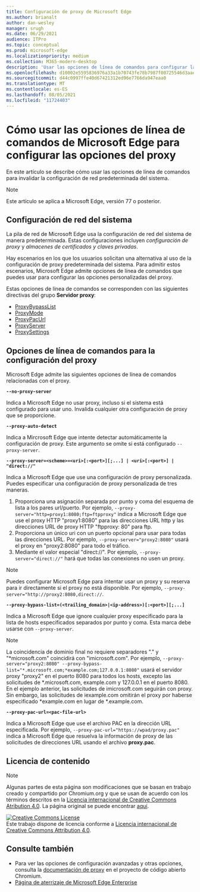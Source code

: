```yaml
---
title: Configuración de proxy de Microsoft Edge
ms.author: brianalt
author: dan-wesley
manager: srugh
ms.date: 06/29/2021
audience: ITPro
ms.topic: conceptual
ms.prod: microsoft-edge
ms.localizationpriority: medium
ms.collection: M365-modern-desktop
description: 'Usar las opciones de línea de comandos para configurar las opciones del proxy '
ms.openlocfilehash: d10002e5595836976a33a1b70743fe78b7987f00725546d3aae9c241d661c6eb
ms.sourcegitcommit: d44c0997ffe40d67421312ed96e7766da947eaa0
ms.translationtype: MT
ms.contentlocale: es-ES
ms.lasthandoff: 08/05/2021
ms.locfileid: "11724403"
---
```

# <a name="how-to-use-microsoft-edge-command-line-options-to-configure-proxy-settings"></a>Cómo usar las opciones de línea de comandos de Microsoft Edge para configurar las opciones del proxy

En este artículo se describe cómo usar las opciones de línea de comandos para invalidar la configuración de red predeterminada del sistema.

>[!NOTE]
>Este artículo se aplica a Microsoft Edge, versión 77 o posterior.

## <a name="system-network-settings"></a>Configuración de red del sistema

La pila de red de Microsoft Edge usa la configuración de red del sistema de manera predeterminada. Estas configuraciones incluyen *configuración de proxy* y *almacenes de certificados y claves privadas*.

Hay escenarios en los que los usuarios solicitan una alternativa al uso de la configuración de proxy predeterminada del sistema. Para admitir estos escenarios, Microsoft Edge admite opciones de línea de comandos que puedes usar para configurar las opciones personalizadas del proxy.

Estas opciones de línea de comandos se corresponden con las siguientes directivas del grupo **Servidor proxy**:

- [ProxyBypassList](./microsoft-edge-policies.md#proxybypasslist)
- [ProxyMode](./microsoft-edge-policies.md#proxymode)
- [ProxyPacUrl](./microsoft-edge-policies.md#proxypacurl)
- [ProxyServer](./microsoft-edge-policies.md#proxyserver)
- [ProxySettings](./microsoft-edge-policies.md#proxysettings)

## <a name="command-line-options-for-proxy-settings"></a>Opciones de línea de comandos para la configuración del proxy

Microsoft Edge admite las siguientes opciones de línea de comandos relacionadas con el proxy.

 **`--no-proxy-server`**
 
Indica a Microsoft Edge no usar proxy, incluso si el sistema está configurado para usar uno. Invalida cualquier otra configuración de proxy que se proporcione.

**`--proxy-auto-detect`**

Indica a Mircrosoft Edge que intente detectar automáticamente la configuración de proxy. Este argumento se omite si está configurado `--proxy-server`.

**`--proxy-server=<scheme>=<uri>[:<port>][;...] | <uri>[:<port>] | "direct://"`**

Indica a Microsoft Edge que use una configuración de proxy personalizada. Puedes especificar una configuración de proxy personalizada de tres maneras.

1. Proporciona una asignación separada por punto y coma del esquema de lista a los pares url/puerto. Por ejemplo, `--proxy-server="http=proxy1:8080;ftp=ftpproxy"` indica a Microsoft Edge que use el proxy HTTP "proxy1:8080" para las direcciones URL http y las direcciones URL de proxy HTTP "ftpproxy: 80" para ftp.
2. Proporciona un único uri con un puerto opcional para usar para todas las direcciones URL. Por ejemplo, `--proxy-server="proxy2:8080"` usará el proxy en "proxy2:8080" para todo el tráfico.
3. Mediante el valor especial "direct://". Por ejemplo, `--proxy-server="direct://"` hará que todas las conexiones no usen un proxy. 

>[!NOTE]
>Puedes configurar Microsoft Edge para intentar usar un proxy y su reserva para ir directamente si el proxy no está disponible. Por ejemplo, `--proxy-server="http://proxy2:8080,direct://`.

**`--proxy-bypass-list=(<trailing_domain>|<ip-address>)[:<port>][;...]`**

Indica a Microsoft Edge que ignore cualquier proxy especificado para la lista de hosts especificados separados por punto y coma. Esta marca debe usarse con `--proxy-server`.

>[!NOTE]
>La coincidencia de dominio final no requiere separadores "." y "\*microsoft.com" coincidirá con "imicrosoft.com". Por ejemplo, `--proxy-server="proxy2:8080" --proxy-bypass-list="*.microsoft.com;*example.com;127.0.0.1:8080"` usará el servidor proxy "proxy2" en el puerto 8080 para todos los hosts, excepto las solicitudes de \*.microsoft.com, example.com y 127.0.0.1 en el puerto 8080. En el ejemplo anterior, las solicitudes de imicrosoft.com seguirán con proxy. Sin embargo, las solicitudes de iexample.com omitirán el proxy por haberse especificado \*example.com en lugar de \*.example.com.

**`--proxy-pac-url=<pac-file-url>`**

Indica a Microsoft Edge que use el archivo PAC en la dirección URL especificada. Por ejemplo, `--proxy-pac-url="https://wpad/proxy.pac"` indica a Microsoft Edge que resuelva la información de proxy de las solicitudes de direcciones URL usando el archivo **proxy.pac**.

## <a name="content-license"></a>Licencia de contenido

> [!NOTE]
> Algunas partes de esta página son modificaciones que se basan en trabajo creado y compartido por Chromium.org y que se usan de acuerdo con los términos descritos en la [Licencia internacional de Creative Commons Atribution 4.0](http://creativecommons.org/licenses/by/4.0/). La página original se puede encontrar [aquí](https://www.chromium.org/developers/design-documents/network-settings#TOC-Command-line-options-for-proxy-sett).
  
<a rel="license" href="http://creativecommons.org/licenses/by/4.0/"><img alt="Creative Commons License" style="border-width:0" src="https://i.creativecommons.org/l/by/4.0/88x31.png" /></a><br />Este trabajo dispone de licencia conforme a <a rel="license" href="http://creativecommons.org/licenses/by/4.0/">Licencia internacional de Creative Commons Attribution 4.0</a>.

## <a name="see-also"></a>Consulte también

- Para ver las opciones de configuración avanzadas y otras opciones, consulta la [documentación de proxy](https://chromium.googlesource.com/chromium/src/+/HEAD/net/docs/proxy.md) en el proyecto de código abierto Chromium.
- [Página de aterrizaje de Microsoft Edge Enterprise](https://aka.ms/EdgeEnterprise)
